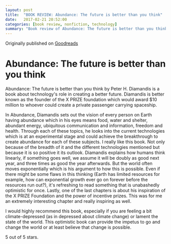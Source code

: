```yaml
---
layout: post
title:  "BOOK REVIEW: Abundance: The future is better than you think"
date:   2017-02-21 20:52:00
categories: [book review, nonfiction, technology]
summary: "Book review of Abundance: The future is better than you think by Peter H. Diamandis"
---
```

Originally published on [Goodreads](https://www.goodreads.com/review/show/1156501387)

# Abundance: The future is better than you think
Abundance: The future is better than you think by Peter H. Diamandis is a book about technology's role in creating a better future. Diamandis is better known as the founder of the X PRIZE foundation which would award $10 million to whoever could create a private passenger carrying spaceship.

In Abundance, Diamandis sets out the vision of every person on Earth having abundance which in his eyes means food, water and shelter, abundant energy, ubiquitous communication and information, freedom and health. Through each of these topics, he looks into the current technologies which is at an experimental stage and could achieve the breakthrough to create abundance for each of these subjects.
I really like this book. Not only because of the breadth of it and the different technologies mentioned but because it is so positive it its outlook. Diamandis explains how humans think linearly, if something goes well, we assume it will be doubly as good next year, and three times as good the year afterwards. But the world often moves exponentially which is his argument to how this is possible. Even if there might be some flaws in this thinking (Earth has limited resources for example, how can exponential growth ever go on forever before the resources run out?), it's refreshing to read something that is unabashedly optimistic for once.
Lastly, one of the last chapters is about his inspiration of the X PRIZE Foundation and the power of incentive prizes. This was for me an extremely interesting chapter and really inspiring as well.

I would highly recommend this book, especially if you are feeling a bit climate-depressed (as in depressed about climate change) or lament the state of the world. This optimistic book can provide the impetus to go and change the world or at least believe that change is possible.

5 out of 5 stars.
